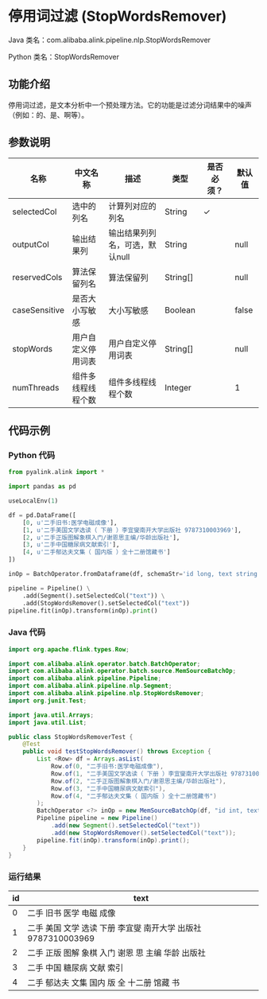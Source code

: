 # 停用词过滤 (StopWordsRemover)
Java 类名：com.alibaba.alink.pipeline.nlp.StopWordsRemover

Python 类名：StopWordsRemover


## 功能介绍
停用词过滤，是文本分析中一个预处理方法。它的功能是过滤分词结果中的噪声（例如：的、是、啊等）。

## 参数说明
| 名称 | 中文名称 | 描述 | 类型 | 是否必须？ | 默认值 |
| --- | --- | --- | --- | --- | --- |
| selectedCol | 选中的列名 | 计算列对应的列名 | String | ✓ |  |
| outputCol | 输出结果列 | 输出结果列列名，可选，默认null | String |  | null |
| reservedCols | 算法保留列名 | 算法保留列 | String[] |  | null |
| caseSensitive | 是否大小写敏感 | 大小写敏感 | Boolean |  | false |
| stopWords | 用户自定义停用词表 | 用户自定义停用词表 | String[] |  | null |
| numThreads | 组件多线程线程个数 | 组件多线程线程个数 | Integer |  | 1 |



## 代码示例
### Python 代码
```python
from pyalink.alink import *

import pandas as pd

useLocalEnv(1)

df = pd.DataFrame([
    [0, u'二手旧书:医学电磁成像'],
    [1, u'二手美国文学选读（ 下册 ）李宜燮南开大学出版社 9787310003969'],
    [2, u'二手正版图解象棋入门/谢恩思主编/华龄出版社'],
    [3, u'二手中国糖尿病文献索引'],
    [4, u'二手郁达夫文集（ 国内版 ）全十二册馆藏书']
])

inOp = BatchOperator.fromDataframe(df, schemaStr='id long, text string')

pipeline = Pipeline() \
    .add(Segment().setSelectedCol("text")) \
    .add(StopWordsRemover().setSelectedCol("text"))
pipeline.fit(inOp).transform(inOp).print()
```
### Java 代码
```java
import org.apache.flink.types.Row;

import com.alibaba.alink.operator.batch.BatchOperator;
import com.alibaba.alink.operator.batch.source.MemSourceBatchOp;
import com.alibaba.alink.pipeline.Pipeline;
import com.alibaba.alink.pipeline.nlp.Segment;
import com.alibaba.alink.pipeline.nlp.StopWordsRemover;
import org.junit.Test;

import java.util.Arrays;
import java.util.List;

public class StopWordsRemoverTest {
	@Test
	public void testStopWordsRemover() throws Exception {
		List <Row> df = Arrays.asList(
			Row.of(0, "二手旧书:医学电磁成像"),
			Row.of(1, "二手美国文学选读（ 下册 ）李宜燮南开大学出版社 9787310003969"),
			Row.of(2, "二手正版图解象棋入门/谢恩思主编/华龄出版社"),
			Row.of(3, "二手中国糖尿病文献索引"),
			Row.of(4, "二手郁达夫文集（ 国内版 ）全十二册馆藏书")
		);
		BatchOperator <?> inOp = new MemSourceBatchOp(df, "id int, text string");
		Pipeline pipeline = new Pipeline()
			.add(new Segment().setSelectedCol("text"))
			.add(new StopWordsRemover().setSelectedCol("text"));
		pipeline.fit(inOp).transform(inOp).print();
	}
}
```
### 运行结果
id|text
---|----
0|二手 旧书 医学 电磁 成像
1|二手 美国 文学 选读 下册 李宜燮 南开大学 出版社 9787310003969
2|二手 正版 图解 象棋 入门 谢恩 思 主编 华龄 出版社
3|二手 中国 糖尿病 文献 索引
4|二手 郁达夫 文集 国内 版 全 十二册 馆藏 书
